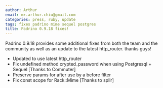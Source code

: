 ```yaml
---
author: Arthur
email: mr.arthur.chiu@gmail.com
categories: press, ruby, update
tags: fixes padrino mime sequel postgres
title: Padrino 0.9.18 fixes!
---
```


Padrino 0.9.18 provides some additional fixes from both the team and the community as well as an update to the latest http\_router. thanks guys!

<break>

-   Updated to use latest http\_router
-   Fix undefined method crypted\_password when using Postgresql + Sequel [Thanks to Commuter]
-   Preserve params for after use by a before filter
-   Fix const scope for Rack::Mime [Thanks to spllr]
